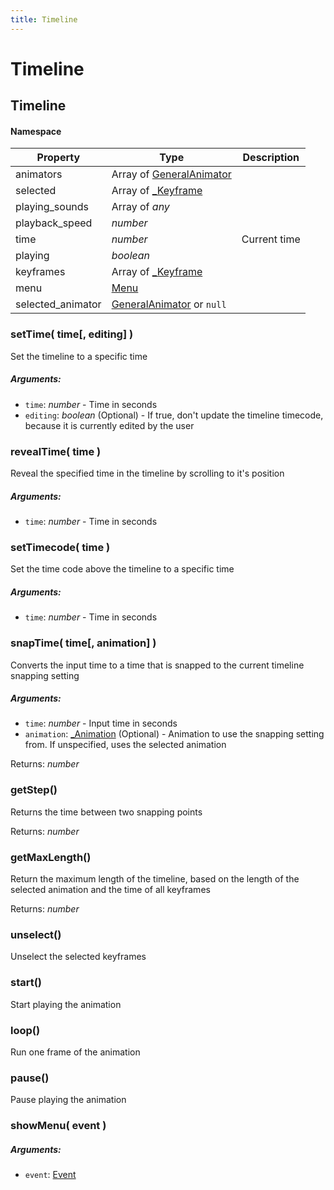 ```yaml
---
title: Timeline
---
```


# Timeline
## Timeline
#### Namespace

<reference path="./as.d.ts"/>

| Property | Type | Description |
| -------- | ---- | ----------- |
| animators | Array of [GeneralAnimator](animation#generalanimator) |  |
| selected | Array of [_Keyframe](keyframe#keyframe-1) |  |
| playing_sounds | Array of *any* |  |
| playback_speed | *number* |  |
| time | *number* | Current time |
| playing | *boolean* |  |
| keyframes | Array of [_Keyframe](keyframe#keyframe-1) |  |
| menu | [Menu](menu#menu-1) |  |
| selected_animator | [GeneralAnimator](animation#generalanimator) or `null` |  |

### setTime( time[, editing] )
Set the timeline to a specific time

##### Arguments:
* `time`: *number* - Time in seconds
* `editing`: *boolean* (Optional) - If true, don't update the timeline timecode, because it is currently edited by the user


### revealTime( time )
Reveal the specified time in the timeline by scrolling to it's position

##### Arguments:
* `time`: *number* - Time in seconds


### setTimecode( time )
Set the time code above the timeline to a specific time

##### Arguments:
* `time`: *number* - Time in seconds


### snapTime( time[, animation] )
Converts the input time to a time that is snapped to the current timeline snapping setting

##### Arguments:
* `time`: *number* - Input time in seconds
* `animation`: [_Animation](animation#animation-1) (Optional) - Animation to use the snapping setting from. If unspecified, uses the selected animation

Returns: *number*

### getStep()
Returns the time between two snapping points


Returns: *number*

### getMaxLength()
Return the maximum length of the timeline, based on the length of the selected animation and the time of all keyframes


Returns: *number*

### unselect()
Unselect the selected keyframes



### start()
Start playing the animation



### loop()
Run one frame of the animation



### pause()
Pause playing the animation



### showMenu( event )
##### Arguments:
* `event`: [Event](https://developer.mozilla.org/en-US/docs/Web/API/Event)


